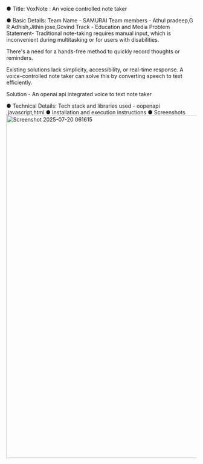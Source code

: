 ●	Title: VoxNote : An voice controlled note taker

●	Basic Details: 
Team Name - SAMURAI
Team members - Athul pradeep,G R Adhish,Jithin jose,Govind
Track - Education and Media
Problem Statement- Traditional note-taking requires manual input, which is inconvenient during multitasking or for users with disabilities.

There's a need for a hands-free method to quickly record thoughts or reminders.

Existing solutions lack simplicity, accessibility, or real-time response.
A voice-controlled note taker can solve this by converting speech to text efficiently.

Solution - An openai api integrated voice to text note taker

●	Technical Details: Tech stack and libraries used - oopenapi ,javascript,html
●	Installation and execution instructions 
●	Screenshots 
<img width="1894" height="906" alt="Screenshot 2025-07-20 061615" src="https://github.com/user-attachments/assets/cd9b1bda-00ea-4701-a1ee-c4b8bf172d34" />
